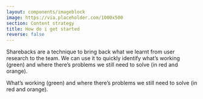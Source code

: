```yaml
---
layout: components/imageblock
image: https://via.placeholder.com/1000x500
section: Content strategy
title: How do i get started
reverse: false
---
```

Sharebacks are a technique to bring back what we learnt from user research to the team. We can use it to quickly identify what’s working (green) and where there’s problems we still need to solve (in red and orange).

What’s working (green) and where there’s problems we still need to solve (in red and orange).
